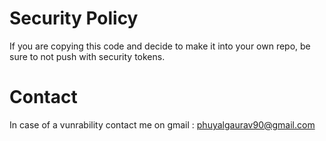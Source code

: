 # Security Policy

If you are copying this code and decide to make it into your own repo, be sure to not push with security tokens.

# Contact

In case of a vunrability contact me on gmail : phuyalgaurav90@gmail.com
